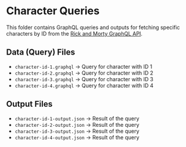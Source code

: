 # Character Queries

This folder contains GraphQL queries and outputs for fetching specific characters by ID from the [Rick and Morty GraphQL API](https://rickandmortyapi.com/graphql).

## Data (Query) Files

- `character-id-1.graphql` → Query for character with ID 1
- `character-id-2.graphql` → Query for character with ID 2
- `character-id-3.graphql` → Query for character with ID 3
- `character-id-4.graphql` → Query for character with ID 4

## Output Files

- `character-id-1-output.json` → Result of the query
- `character-id-2-output.json` → Result of the query
- `character-id-3-output.json` → Result of the query
- `character-id-4-output.json` → Result of the query
